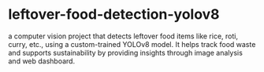 # leftover-food-detection-yolov8
a computer vision project that detects leftover food items like rice, roti, curry, etc., using a custom-trained YOLOv8 model. It helps track food waste and supports sustainability by providing insights through image analysis and web dashboard.
